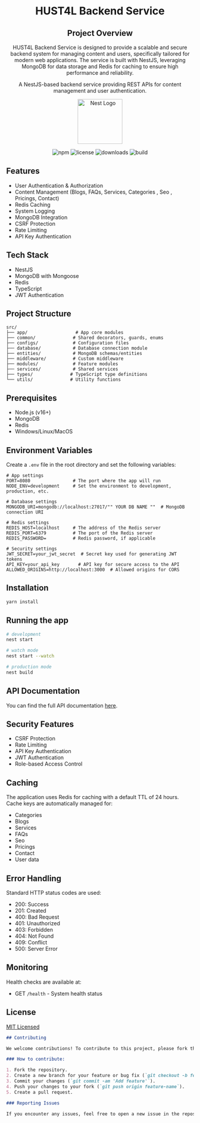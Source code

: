 <div align="center">

# HUST4L Backend Service

## Project Overview

HUST4L Backend Service is designed to provide a scalable and secure backend system for managing content and users, specifically tailored for modern web applications. The service is built with NestJS, leveraging MongoDB for data storage and Redis for caching to ensure high performance and reliability.


A NestJS-based backend service providing REST APIs for content management and user authentication.

<p align="center">
  <a href="http://nestjs.com/" target="blank"><img src="https://nestjs.com/img/logo-small.svg" width="120" alt="Nest Logo" /></a>
</p>

![npm](https://img.shields.io/npm/v/hust4l_be)
![license](https://img.shields.io/npm/l/my-cool-package)
![downloads](https://img.shields.io/npm/dm/my-cool-package)
![build](https://img.shields.io/github/actions/workflow/status/your-username/my-cool-project/ci.yml)

</div>

## Features

- User Authentication & Authorization
- Content Management (Blogs, FAQs, Services, Categories , Seo , Pricings, Contact)
- Redis Caching
- System Logging
- MongoDB Integration
- CSRF Protection
- Rate Limiting
- API Key Authentication

## Tech Stack

- NestJS
- MongoDB with Mongoose
- Redis
- TypeScript
- JWT Authentication

## Project Structure

```plaintext
src/
├── app/                  # App core modules
├── common/              # Shared decorators, guards, enums
├── configs/             # Configuration files
├── database/            # Database connection module
├── entities/            # MongoDB schemas/entities
├── middleware/          # Custom middleware
├── modules/             # Feature modules
├── services/            # Shared services
├── types/              # TypeScript type definitions
└── utils/              # Utility functions
```

## Prerequisites

- Node.js (v16+)
- MongoDB
- Redis
- Windows/Linux/MacOS

## Environment Variables

Create a `.env` file in the root directory and set the following variables:

```env
# App settings
PORT=8080                # The port where the app will run
NODE_ENV=development     # Set the environment to development, production, etc.

# Database settings
MONGODB_URI=mongodb://localhost:27017/"" YOUR DB NAME ""  # MongoDB connection URI

# Redis settings
REDIS_HOST=localhost     # The address of the Redis server
REDIS_PORT=6379          # The port of the Redis server
REDIS_PASSWORD=          # Redis password, if applicable

# Security settings
JWT_SECRET=your_jwt_secret  # Secret key used for generating JWT tokens
API_KEY=your_api_key       # API key for secure access to the API
ALLOWED_ORIGINS=http://localhost:3000  # Allowed origins for CORS
```

## Installation

```bash
yarn install
```

## Running the app

```bash
# development
nest start

# watch mode
nest start --watch

# production mode
nest build
```

## API Documentation

You can find the full API documentation [here](docs/HUST4L_API_Documentation.md).



## Security Features

- CSRF Protection
- Rate Limiting
- API Key Authentication
- JWT Authentication
- Role-based Access Control

## Caching

The application uses Redis for caching with a default TTL of 24 hours. Cache keys are automatically managed for:

- Categories
- Blogs
- Services
- FAQs
- Seo
- Pricings
- Contact
- User data

## Error Handling

Standard HTTP status codes are used:

- 200: Success
- 201: Created
- 400: Bad Request
- 401: Unauthorized
- 403: Forbidden
- 404: Not Found
- 409: Conflict
- 500: Server Error

## Monitoring

Health checks are available at:

- GET `/health` - System health status

## License

[MIT Licensed](LICENSE)

```markdown
## Contributing

We welcome contributions! To contribute to this project, please fork the repository and create a pull request with your changes.

### How to contribute:

1. Fork the repository.
2. Create a new branch for your feature or bug fix (`git checkout -b feature-name`).
3. Commit your changes (`git commit -am 'Add feature'`).
4. Push your changes to your fork (`git push origin feature-name`).
5. Create a pull request.

### Reporting Issues

If you encounter any issues, feel free to open a new issue in the repository. Provide as much information as possible, including steps to reproduce and error messages.

